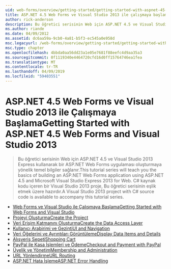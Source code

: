 ```yaml
---
uid: web-forms/overview/getting-started/getting-started-with-aspnet-45-web-forms/index
title: ASP.NET 4.5 Web Forms ve Visual Studio 2013 ile çalışmaya başlama | Microsoft Docs
author: rick-anderson
description: Bu öğretici serisinin Web için ASP.NET 4.5 ve Visual Studio 2013 Express kullanarak bir ASP.NET Web Forms uygulaması oluşturmaya yönelik temel bilgiler sağlanır. Bir Ide'nizde...
ms.author: riande
ms.date: 04/09/2012
ms.assetid: dc6aa59a-9cb0-4a81-b5f3-ec545a0e958d
msc.legacyurl: /web-forms/overview/getting-started/getting-started-with-aspnet-45-web-forms
msc.type: chapter
ms.openlocfilehash: 4bbda0aa56dd23a1e05e7681f88eefc4d9aa35a3
ms.sourcegitcommit: 0f1119340e4464720cfd16d0ff15764746ea1fea
ms.translationtype: MT
ms.contentlocale: tr-TR
ms.lasthandoff: 04/09/2019
ms.locfileid: "59403551"
---
```

# <a name="getting-started-with-aspnet-45-web-forms-and-visual-studio-2013"></a><span data-ttu-id="5eae6-104">ASP.NET 4.5 Web Forms ve Visual Studio 2013 ile Çalışmaya Başlama</span><span class="sxs-lookup"><span data-stu-id="5eae6-104">Getting Started with ASP.NET 4.5 Web Forms and Visual Studio 2013</span></span>

> <span data-ttu-id="5eae6-105">Bu öğretici serisinin Web için ASP.NET 4.5 ve Visual Studio 2013 Express kullanarak bir ASP.NET Web Forms uygulaması oluşturmaya yönelik temel bilgiler sağlanır.</span><span class="sxs-lookup"><span data-stu-id="5eae6-105">This tutorial series will teach you the basics of building an ASP.NET Web Forms application using ASP.NET 4.5 and Microsoft Visual Studio Express 2013 for Web.</span></span> <span data-ttu-id="5eae6-106">C# kaynak kodu içeren bir Visual Studio 2013 proje, Bu öğretici serisinin eşlik etmek üzere hazırdır.</span><span class="sxs-lookup"><span data-stu-id="5eae6-106">A Visual Studio 2013 project with C# source code is available to accompany this tutorial series.</span></span>


- [<span data-ttu-id="5eae6-107">Web Forms ve Visual Studio ile Çalışmaya Başlama</span><span class="sxs-lookup"><span data-stu-id="5eae6-107">Getting Started with Web Forms and Visual Studio</span></span>](introduction-and-overview.md)
- [<span data-ttu-id="5eae6-108">Projeyi Oluşturma</span><span class="sxs-lookup"><span data-stu-id="5eae6-108">Create the Project</span></span>](create-the-project.md)
- [<span data-ttu-id="5eae6-109">Veri Erişim Katmanını Oluşturma</span><span class="sxs-lookup"><span data-stu-id="5eae6-109">Create the Data Access Layer</span></span>](create_the_data_access_layer.md)
- [<span data-ttu-id="5eae6-110">Kullanıcı Arabirimi ve Gezinti</span><span class="sxs-lookup"><span data-stu-id="5eae6-110">UI and Navigation</span></span>](ui_and_navigation.md)
- [<span data-ttu-id="5eae6-111">Veri Öğelerini ve Ayrıntıları Görüntüleme</span><span class="sxs-lookup"><span data-stu-id="5eae6-111">Display Data Items and Details</span></span>](display_data_items_and_details.md)
- [<span data-ttu-id="5eae6-112">Alışveriş Sepeti</span><span class="sxs-lookup"><span data-stu-id="5eae6-112">Shopping Cart</span></span>](shopping-cart.md)
- [<span data-ttu-id="5eae6-113">PayPal ile Kasa İşlemleri ve Ödeme</span><span class="sxs-lookup"><span data-stu-id="5eae6-113">Checkout and Payment with PayPal</span></span>](checkout-and-payment-with-paypal.md)
- [<span data-ttu-id="5eae6-114">Üyelik ve Yönetim</span><span class="sxs-lookup"><span data-stu-id="5eae6-114">Membership and Administration</span></span>](membership-and-administration.md)
- [<span data-ttu-id="5eae6-115">URL Yönlendirme</span><span class="sxs-lookup"><span data-stu-id="5eae6-115">URL Routing</span></span>](url-routing.md)
- [<span data-ttu-id="5eae6-116">ASP.NET Hata İşleme</span><span class="sxs-lookup"><span data-stu-id="5eae6-116">ASP.NET Error Handling</span></span>](aspnet-error-handling.md)
